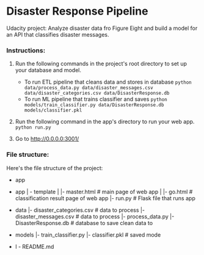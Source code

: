 # Disaster Response Pipeline
Udacity project: Analyze disaster data fro Figure Eight and build a model for an API that classifies disaster messages.



### Instructions:
1. Run the following commands in the project's root directory to set up your database and model.

    - To run ETL pipeline that cleans data and stores in database
        `python data/process_data.py data/disaster_messages.csv data/disaster_categories.csv data/DisasterResponse.db`
    - To run ML pipeline that trains classifier and saves
        `python models/train_classifier.py data/DisasterResponse.db models/classifier.pkl`

2. Run the following command in the app's directory to run your web app.
    `python run.py`

3. Go to http://0.0.0.0:3001/


### File structure:
 Here's the file structure of the project:
- app


- app 
| - template 
| |- master.html # main page of web app 
| |- go.html # classification result page of web app
|- run.py # Flask file that runs app 

- data
|- disaster_categories.csv # data to process 
|- disaster_messages.csv # data to process 
|- process_data.py 
|- DisasterResponse.db # database to save clean data to 

- models 
|- train_classifier.py 
|- classifier.pkl # saved mode

- l - README.md
